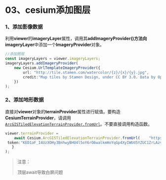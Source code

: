 # 03、cesium添加图层

### 1、添加影像数据

利用**viewer**的**imageryLayer**属性，调用其**addImageryProvider()**方法向**imageryLayer**中添加一个**ImageryProvider**对象。

```typescript
//添加图层
const imageryLayers = viewer.imageryLayers;
imageryLayers.addImageryProvider(
    new Cesium.UrlTemplateImageryProvider({
        url: "http://tile.stamen.com/watercolor/{z}/{x}/{y}.jpg",
        credit:"Map tiles by Stamen Design, under CC BY 3.0. Data by OpenStreetMap, under ODbL.",
    })
);
```

### 2、添加地形数据

直接对**viewer**对象的**terrainProvider**属性进行赋值。要构造 **CesiumTerrainProvider**，请调用 [`ArcGISTiledElevationTerrainProvider.fromUrl`](https://cesium.com/learn/cesiumjs/ref-doc/ArcGISTiledElevationTerrainProvider.html#.fromUrl)。不要直接调用构造函数。

```typescript
viewer.terrainProvider =
    await Cesium.ArcGISTiledElevationTerrainProvider.fromUrl(    "https://elevation3d.arcgis.com/arcgis/rest/services/WorldElevation3D/Terrain3D/ImageServer",{
 token:"KED1aF_I4UzXOHy3BnhwyBHU4l5oY6rO6walkmHoYqGp4XyIWUd5YZUC1ZrLAzvV40pR6gBXQayh0eFA8m6vPg..",
   }
);
```

> 注意：
>
> 顶层await导致白屏问题
